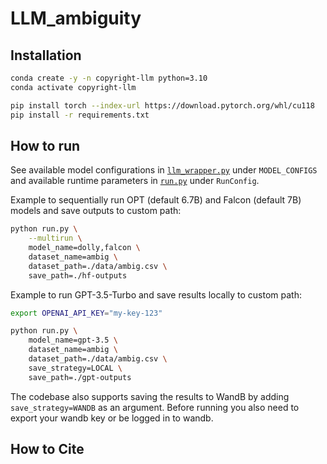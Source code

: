 # LLM_ambiguity




## Installation

```bash
conda create -y -n copyright-llm python=3.10 
conda activate copyright-llm

pip install torch --index-url https://download.pytorch.org/whl/cu118
pip install -r requirements.txt
```

## How to run

See available model configurations in [`llm_wrapper.py`](./llm_wrapper.py) under `MODEL_CONFIGS` and available runtime parameters in [`run.py`](./run.py) under `RunConfig`.

Example to sequentially run OPT (default 6.7B) and Falcon (default 7B) models and save outputs to custom path:

```bash
python run.py \
    --multirun \
    model_name=dolly,falcon \
    dataset_name=ambig \
    dataset_path=./data/ambig.csv \
    save_path=./hf-outputs
```

Example to run GPT-3.5-Turbo and save results locally to custom path:
```bash
export OPENAI_API_KEY="my-key-123"

python run.py \
    model_name=gpt-3.5 \
    dataset_name=ambig \
    dataset_path=./data/ambig.csv \
    save_strategy=LOCAL \
    save_path=./gpt-outputs
```

The codebase also supports saving the results to WandB by adding `save_strategy=WANDB` as an argument. Before running you also need to export your wandb key or be logged in to wandb.

## How to Cite

```bibtex

```
